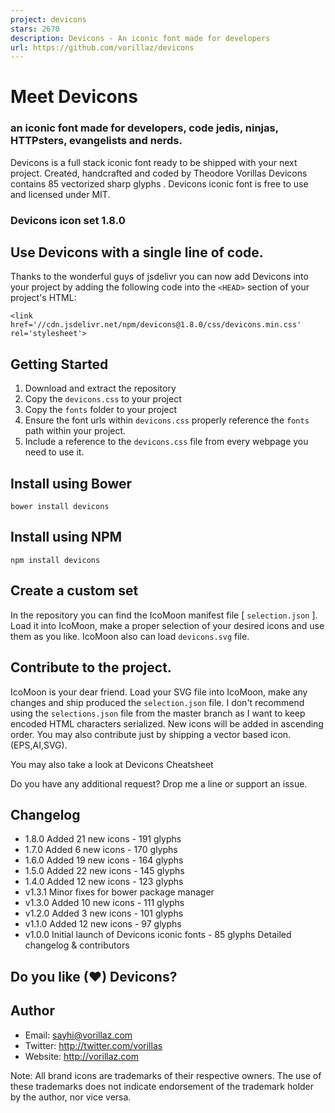 ```yaml
---
project: devicons
stars: 2670
description: Devicons - An iconic font made for developers
url: https://github.com/vorillaz/devicons
---
```


Meet Devicons
=============

### an iconic font made for developers, code jedis, ninjas, HTTPsters, evangelists and nerds.

Devicons is a full stack iconic font ready to be shipped with your next project. Created, handcrafted and coded by Theodore Vorillas Devicons contains 85 vectorized sharp glyphs . Devicons iconic font is free to use and licensed under MIT.

### Devicons icon set 1.8.0

Use Devicons with a single line of code.
----------------------------------------

Thanks to the wonderful guys of jsdelivr you can now add Devicons into your project by adding the following code into the `<HEAD>` section of your project's HTML:

`<link href='//cdn.jsdelivr.net/npm/devicons@1.8.0/css/devicons.min.css' rel='stylesheet'>`

Getting Started
---------------

1.  Download and extract the repository
2.  Copy the `devicons.css` to your project
3.  Copy the `fonts` folder to your project
4.  Ensure the font urls within `devicons.css` properly reference the `fonts` path within your project.
5.  Include a reference to the `devicons.css` file from every webpage you need to use it.

Install using Bower
-------------------

`bower install devicons`

Install using NPM
-----------------

`npm install devicons`

Create a custom set
-------------------

In the repository you can find the IcoMoon manifest file \[ `selection.json` \]. Load it into IcoMoon, make a proper selection of your desired icons and use them as you like. IcoMoon also can load `devicons.svg` file.

Contribute to the project.
--------------------------

IcoMoon is your dear friend. Load your SVG file into IcoMoon, make any changes and ship produced the `selection.json` file. I don't recommend using the `selections.json` file from the master branch as I want to keep encoded HTML characters serialized. New icons will be added in ascending order. You may also contribute just by shipping a vector based icon. (EPS,AI,SVG).

You may also take a look at Devicons Cheatsheet

Do you have any additional request? Drop me a line or support an issue.

Changelog
---------

-   1.8.0 Added 21 new icons - 191 glyphs
-   1.7.0 Added 6 new icons - 170 glyphs
-   1.6.0 Added 19 new icons - 164 glyphs
-   1.5.0 Added 22 new icons - 145 glyphs
-   1.4.0 Added 12 new icons - 123 glyphs
-   v1.3.1 Minor fixes for bower package manager
-   v1.3.0 Added 10 new icons - 111 glyphs
-   v1.2.0 Added 3 new icons - 101 glyphs
-   v1.1.0 Added 12 new icons - 97 glyphs
-   v1.0.0 Initial launch of Devicons iconic fonts - 85 glyphs Detailed changelog & contributors

Do you like (♥) Devicons?
-------------------------

Author
------

-   Email: sayhi@vorillaz.com
-   Twitter: http://twitter.com/vorillas
-   Website: http://vorillaz.com

Note: All brand icons are trademarks of their respective owners. The use of these trademarks does not indicate endorsement of the trademark holder by the author, nor vice versa.
